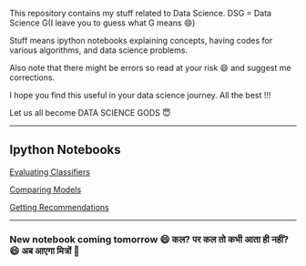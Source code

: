 This repository contains my stuff related to Data Science. DSG = Data Science G(I leave you to guess what G means :smile:)

Stuff means ipython notebooks explaining concepts, having codes for various algorithms, and data science problems.

Also note that there might be errors so read at your risk :smile: and suggest me corrections.

I hope you find this useful in your data science journey. All the best !!!

Let us all become DATA SCIENCE GODS :innocent:


***


## Ipython Notebooks

[Evaluating Classifiers](https://github.com/ankitom/DSG/blob/master/Evaluating%20Classifiers%20.ipynb)

[Comparing Models](https://github.com/ankitom/DSG/blob/master/Comparing%20models.ipynb)

[Getting Recommendations](https://github.com/ankitom/DSG/blob/master/Recommendations.ipynb)

***
### New notebook coming tomorrow :smile: कल? पर कल तो कभी आता ही नहीं? :smile: अब आएगा मित्रों :metal:
